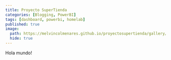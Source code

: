 ```yaml
---
title: Proyecto SuperTienda
categories: [Blogging, PowerBI]
tags: [dashboard, powerbi, homelab]
published: true
image:
  path: https://melvincolmenares.github.io/proyectosupertienda/gallery/img/img01.png
  hide: true
---
```


Hola mundo!
